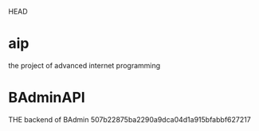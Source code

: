 HEAD
# aip
the project of advanced internet programming
# BAdminAPI
THE backend of BAdmin
507b22875ba2290a9dca04d1a915bfabbf627217
